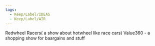 ```yaml
---
tags:
  - Keep/Label/IDEAS
  - Keep/Label/AIR
---
```



Redwheel Racers( a show about hotwheel like race cars)
Value360 - a shopping show for baargains and stuff